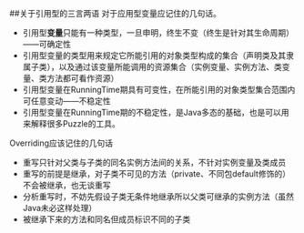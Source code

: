 ##关于引用型的三言两语
对于应用型变量应记住的几句话。
* 引用型**变量**只能有一种类型，一旦申明，终生不变（终生是针对其生命周期）——可确定性
* 引用型变量的类型用来规定它所能引用的对象类型构成的集合（声明类及其隶属子类），以及通过该变量所能调用的资源集合（实例变量、实例方法、类变量、类方法都可看作资源）
* 引用型变量在RunningTime期具有可变性，在所能引用的对象类型集合范围内可任意变动——不稳定性
* 引用型变量在RunningTime期的不稳定性，是Java多态的基础，也是可以用来解释很多Puzzle的工具。


Overriding应该记住的几句话
* 重写只针对父类与子类的同名实例方法间的关系，不针对实例变量及类成员
* 重写的前提是继承，对子类不可见的方法（private、不同包default修饰的）不会被继承，也无谈重写
* 分析重写时，不妨先假设子类无条件地继承所以父类可继承的实例方法（虽然Java未必这样处理）
* 被继承下来的方法和同名但成员标识不同的子类
